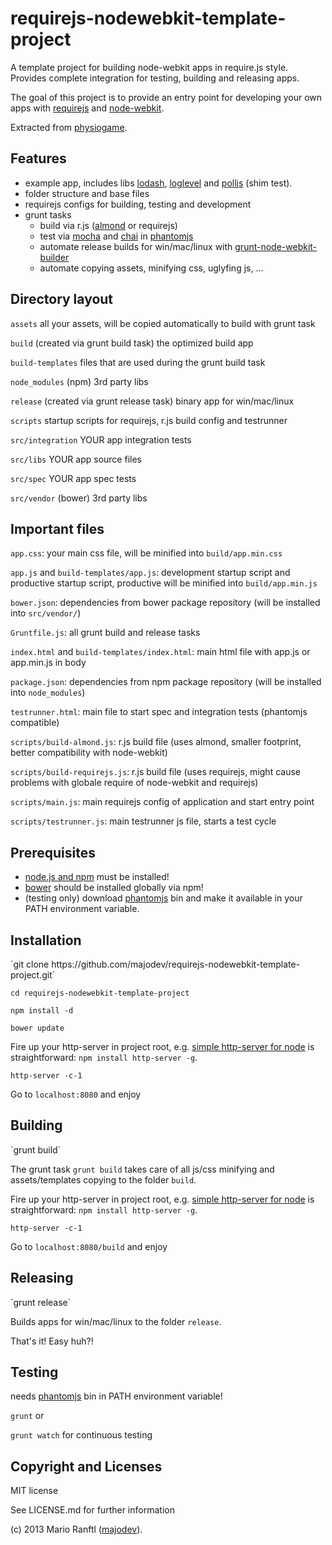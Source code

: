 <h1>requirejs-nodewebkit-template-project</h1>

A template project for building node-webkit apps in require.js style. Provides complete integration for testing, building and releasing apps.

The goal of this project is to provide an entry point for developing your own apps with <a href="http://requirejs.org/">requirejs</a> and <a href="https://github.com/rogerwang/node-webkit">node-webkit</a>.

Extracted from <a href="https://github.com/majodev/physiogame">physiogame</a>.

<h2>Features</h2>

* example app, includes libs <a href="http://lodash.com/">lodash</a>, <a href="https://github.com/pimterry/loglevel">loglevel</a> and <a href="https://github.com/mtrpcic/polljs">polljs</a> (shim test).
* folder structure and base files
* requirejs configs for building, testing and development
* grunt tasks 
  * build via r.js (<a href="https://github.com/jrburke/almond">almond</a> or requirejs)
  * test via <a href="http://mochajs.org/">mocha</a> and <a href="http://chaijs.com/">chai</a> in <a href="http://phantomjs.org/">phantomjs</a>
  * automate release builds for win/mac/linux with <a href="https://github.com/mllrsohn/grunt-node-webkit-builder">grunt-node-webkit-builder</a>
  * automate copying assets, minifying css, uglyfing js, ...

<h2>Directory layout</h2>

`assets` all your assets, will be copied automatically to build with grunt task

`build` (created via grunt build task) the optimized build app

`build-templates` files that are used during the grunt build task

`node_modules` (npm) 3rd party libs

`release` (created via grunt release task) binary app for win/mac/linux

`scripts` startup scripts for requirejs, r.js build config and testrunner

`src/integration` YOUR app integration tests

`src/libs` YOUR app source files

`src/spec` YOUR app spec tests

`src/vendor` (bower) 3rd party libs

<h2>Important files</h2>

`app.css`: your main css file, will be minified into `build/app.min.css`

`app.js` and `build-templates/app.js`: development startup script and productive startup script, productive will be minified into `build/app.min.js`

`bower.json`: dependencies from bower package repository (will be installed into `src/vendor/`)

`Gruntfile.js`: all grunt build and release tasks

`index.html` and `build-templates/index.html`: main html file with app.js or app.min.js in body

`package.json`: dependencies from npm package repository (will be installed into `node_modules`)

`testrunner.html`: main file to start spec and integration tests (phantomjs compatible)

`scripts/build-almond.js`: r.js build file (uses almond, smaller footprint, better compatibility with node-webkit)

`scripts/build-requirejs.js`: r.js build file (uses requirejs, might cause problems with globale require of node-webkit and requirejs)

`scripts/main.js`: main requirejs config of application and start entry point

`scripts/testrunner.js`: main testrunner js file, starts a test cycle

<h2>Prerequisites</h2>

* <a href="http://nodejs.org/download/">node.js and npm</a> must be installed!
* <a href="http://bower.io/#installing-bower">bower</a> should be installed globally via npm!
* (testing only) download <a href="http://phantomjs.org/">phantomjs</a> bin and make it available in your PATH environment variable.

<h2>Installation</h2>
`git clone https://github.com/majodev/requirejs-nodewebkit-template-project.git`

`cd requirejs-nodewebkit-template-project`

`npm install -d`

`bower update`

Fire up your http-server in project root, e.g. <a href="https://npmjs.org/package/http-server">simple http-server for node</a> is straightforward: `npm install http-server -g`.

`http-server -c-1`

Go to `localhost:8080` and enjoy

<h2>Building</h2>
`grunt build`

The grunt task `grunt build` takes care of all js/css minifying and assets/templates copying to the folder `build`. 

Fire up your http-server in project root, e.g. <a href="https://npmjs.org/package/http-server">simple http-server for node</a> is straightforward: `npm install http-server -g`.

`http-server -c-1`

Go to `localhost:8080/build` and enjoy

<h2>Releasing</h2>
`grunt release`

Builds apps for win/mac/linux to the folder `release`. 

That's it! Easy huh?!

<h2>Testing</h2>
needs <a href="http://phantomjs.org/">phantomjs</a> bin in PATH environment variable!

`grunt` or 

`grunt watch` for continuous testing

<h2>Copyright and Licenses</h2>
MIT license

See LICENSE.md for further information

(c) 2013 Mario Ranftl (<a href="http://www.majodev.com">majodev</a>).
